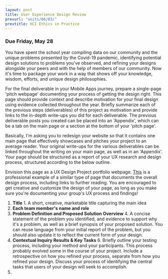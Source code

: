 ```yaml
---
layout: post
title: User Experience Design Review
prevurl: "units/06/03/"
prevtitle: HCI Ethics in Practice
---
```


### Due Friday, May 28

You have spent the school year compiling data on our community and the unique problems presented by the Covid-19 pandemic, identifying potential design solutions to problems you've observed, and refining your designs alongside your peers and with the help of members of our community. Now it's time to package your work in a way that shows off your knowledge, wisdom, efforts, and unique design philosophies.

For the final deliverable in your Mobile Apps journey, prepare a single-page 'pitch webpage' documenting your process of getting the design right. This page should provide context and describe motivation for your final design using evidence collected throughout the year. Briefly summarize each of the previous steps (deliverables) of this project as motivation and provide links to the in-depth write-ups you did for each deliverable. The previous deliverable posts you created can be placed into an 'Appendix', which can be a tab on the main page or a section at the bottom of your 'pitch page'. 

Basically, I'm asking you to redesign your website so that it contains one main page that effectively showcases and pitches your project to an average reader. Your original write-ups for the various deliverables can be linked throughout the writing on your main page, as well as in an 'Appendix'. Your page should be structured as a report of your UX research and design process, structured according to the below outline.

Envision this page as a UX Design Project portfolio webpage. [This](https://www.chloefan.com/#/mm-expedited-claims/) is a professional example of a similar type of page that documents the overall design process, including links to further reading. You are encouraged to get creative and customize the design of your page, as long as you make sure you're documenting your group's UX process and findings!

  1. **Title**
    1. A short, creative, marketable title capturing the main idea
  3. **Each team member's name and role**
  4. **Problem Definition and Proposed Solution Overview**
    4. A concise statement of the problem you identified, and evidence to support why it's a problem, as well as a brief synopsis of your proposed solution. You can reuse language from your initial report of the problem, but you should also update it to reflect the current form of your design.
  6. **Contextual Inquiry Results & Key Tasks**
    6. Briefly outline your testing process, including your method and your participants. This process probably evolved some in the course of your project. Include a retrospective on how you refined your process, separate from how you refined your design. Discuss your process of identifying the central tasks that users of your design will seek to accomplish.
  8.    
